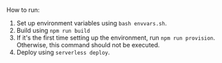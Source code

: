 How to run:

1. Set up environment variables using `bash envvars.sh`.
2. Build using `npm run build`
3. If it's the first time setting up the environment, run `npm run provision`. Otherwise, this command should not be executed.
4. Deploy using `serverless deploy`.